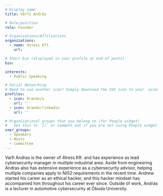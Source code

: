 ```yaml
---
# Display name
title: Várfi András

# Role/position
role: Founder

# Organizations/Affiliations
organizations:
  - name: 4tress Kft.
    url:

# Short bio (displayed in user profile at end of posts)
bio: 

interests:
  - Public Speaking

# Social Networking
# Need to use another icon? Simply download the SVG icon to your `assets/media/icons/` folder.
profiles:
  - icon: brands/x
    url: ''
  - icon: brands/linkedin
    url: ''

# Organizational groups that you belong to (for People widget)
#   Set this to `[]` or comment out if you are not using People widget.
user_groups:
  - Speakers
  - Hosts
  - Committee
---
```


Varfi Andras is the owner of 4tress Kft. and has experience as lead cybersecurity manager in multiple industrial area. Aside from engineering Andras also has extensive experience as a cybersecurity advisor, helping multiple companies apply to NIS2 requirements in the recent time. Andrew started his career as an ethical hacker, and this hacker mindset has accompanied him throughout his career ever since. Outside of work, András is a lecturer in automotive cybersecurity at Óbuda University.
